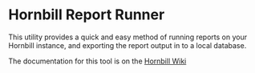 # Hornbill Report Runner

This utility provides a quick and easy method of running reports on your Hornbill instance, and exporting the report output in to a local database.

The documentation for this tool is on the [Hornbill Wiki](https://wiki.hornbill.com/index.php/Hornbill_Data_Export)